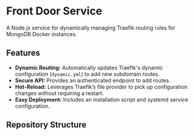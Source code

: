 # Front Door Service

A Node.js service for dynamically managing Traefik routing rules for MongoDB Docker instances.

## Features

- **Dynamic Routing:** Automatically updates Traefik's dynamic configuration (`dynamic.yml`)
  to add new subdomain routes.
- **Secure API:** Provides an authenticated endpoint to add routes.
- **Hot-Reload:** Leverages Traefik’s file provider to pick up configuration changes
  without requiring a restart.
- **Easy Deployment:** Includes an installation script and systemd service configuration.

## Repository Structure
